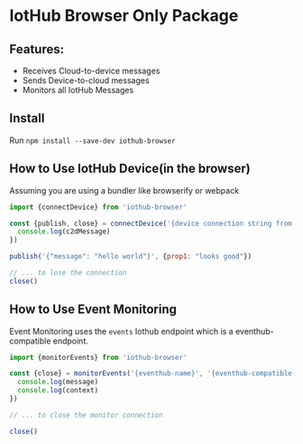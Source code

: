 # IotHub Browser Only Package

## Features:
* Receives Cloud-to-device messages
* Sends Device-to-cloud messages
* Monitors all IotHub Messages

## Install
Run `npm install --save-dev iothub-browser`

## How to Use IotHub Device(in the browser)
Assuming you are using a bundler like browserify or webpack

```js
import {connectDevice} from 'iothub-browser'

const {publish, close} = connectDevice('{device connection string from iothub}', (topic, c2dMessage) => {
  console.log(c2dMessage)
})

publish('{"message": "hello world"}', {prop1: "looks good"})

// ... to lose the connection
close()
```

## How to Use Event Monitoring

Event Monitoring uses the `events` Iothub endpoint which is a eventhub-compatible endpoint.

```js
import {monitorEvents} from 'iothub-browser'

const {close} = monitorEvents('{eventhub-name}', '{eventhub-compatible-connection-string}', (message, context) => {
  console.log(message)
  console.log(context)
})

// ... to close the monitor connection

close()
```